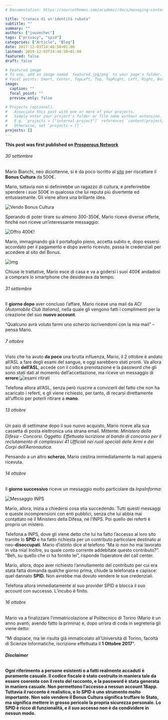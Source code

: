 ```yaml
---
# Documentation: https://sourcethemes.com/academic/docs/managing-content/

title: "Cronaca di un'identità rubata"
subtitle: ""
summary: ""
authors: ["juusechec"]
tags: ["privacy", "spid"]
categories: ["Article", "Blog"]
date: 2017-12-03T14:48:58+01:00
lastmod: 2019-12-03T14:48:58+01:00
featured: false
draft: false

# Featured image
# To use, add an image named `featured.jpg/png` to your page's folder.
# Focal points: Smart, Center, TopLeft, Top, TopRight, Left, Right, BottomLeft, Bottom, BottomRight.
image:
  caption: ""
  focal_point: ""
  preview_only: false

# Projects (optional).
#   Associate this post with one or more of your projects.
#   Simply enter your project's folder or file name without extension.
#   E.g. `projects = ["internal-project"]` references `content/project/deep-learning/index.md`.
#   Otherwise, set `projects = []`.
projects: []
---
```


**This post was first published on [Prosperous Network](https://prosperousnetwork.com/2017/10/cronaca-di-unidentita-rubata/)**

###### 30 settembre

Mario Bianchi, neo diciottenne, si è da poco iscritto al [sito](https://www.18app.italia.it) per riscattare il **Bonus Cultura** da 500€.

Mario, tuttavia non si definirebbe un ragazzo di cultura, e preferirebbe spendere i *suoi* 500€ in qualcosa che lui reputa più divertente ed entusiasmante. Gli viene allora una brillante idea.

![Vendo Bonus Cultura](https://prosperousnetwork.com/wp-content/uploads/2017/09/Post-Iniziale.png)

Sperando di poter tirare su almeno 300-350€, Mario riceve diverse offerte, finché non riceve un’interessante messaggio:

![Offro 400€!](https://prosperousnetwork.com/wp-content/uploads/2017/09/Primo-messaggio.png)

Mario, immaginando già il portafoglio  pieno, accetta subito e, dopo essersi accordato per il pagamento e dopo  averlo ricevuto, passa le credenziali per accedere al sito del Bonus.

![img](https://prosperousnetwork.com/wp-content/uploads/2017/09/userpsw-2.png)

Chiuse le trattative, Mario esce di casa e va a godersi i suoi 400€ andadosi a comprare lo smartphone che desiderava da tempo.

###### 31 settembre

Il **giorno dopo** aver concluso l’affare, Mario riceve una mail da *ACI (Automobile Club Italiano)*, nella quale gli vengono fatti i complimenti per la creazione del suo **nuovo account**.

“Qualcuno avrà voluto farmi uno scherzo iscrivendomi con la mia mail” – pensa Mario.

###### 7 ottobre

Visto che ha avuto **da poco**  una brutta influenza, Mario, il 2 ottobre è andato all’ASL a fare degli  esami del sangue, e oggi sarebbero stati pronti. Va allora sul sito **dell’ASL**,  accede con il codice prenotazione e la password che gli sono stati dati  al momento dell’accettazione, ma riceve un messaggio di **errore**:![esami ritirati](https://prosperousnetwork.com/wp-content/uploads/2017/09/Esami-ritirati.png)

Telefona allora all’ASL, senza però  riuscire a convicerli del fatto che non ha scaricato i referti, e gli  viene richiesto, per tanto, di recarsi direttamente all’ufficio per  poterli ritirare a **mano**.

###### 13 ottobre

Un paio di settimane dopo il suo nuovo  acquisto, Mario riceve alla sua cassetta di posta elettronica una strana  email. Mittente: *Ministero della Difesa – Concorsi*. Oggetto: *Effettuata  iscrizione al bando di concorso per il reclutamento di complessivi 41  Ufficiali nei ruoli speciali delle Armi e dei Corpi dell’Aeronautica.* 

Pensando a un altro **scherzo**, Mario cestina immediatamente la mail appena ricevuta.

###### 14 ottobre

Il **giorno successivo** riceve un messaggio molto particolare da *InpsInforma*:

![Messaggio INPS](https://prosperousnetwork.com/wp-content/uploads/2017/09/IMG-20170522-WA0035.jpg)

Mario, allora, inizia a chiedersi cosa  stia succedendo. Tutti questi messaggi e queste incomprensioni con enti  pubblici, senza che lui abbia mai contattato né il Ministero della  Difesa, né l’INPS. Poi quello dei referti è proprio un mistero.

Telefona a INPS, dove gli viene detto che lui ha fatto l’accesso al loro sito tramite lo **SPID** e ha fatto richiesta per un contributo particolare destinato ai neo-**disoccupati**.  Mario d’istinto dice al telefono “Ma io non ho mai lavorato in vita  mia! Inoltre, su quale conto corrente addebitate questo contributo?”.  “Beh, su quello che ci ha fornito lei”, risponde l’operatore del call  center.

Mario, allora, dopo aver richiesto  l’annullamento del contributo per cui era stata fatta domanda qualche  giorno prima, chiude la telefonata e capisce: quel dannato **SPID.** Non avrebbe mai dovuto vendere le sue credenziali.

Telefona allora immediatamente al suo provider SPID e blocca il suo account con successo. L’incubo è finito.

###### 16 ottobre

Mario va a finalizzare  l’immatricolazione al Politecnico di Torino (Mario è un anno avanti,  avendo fatto la primina) e, dopo un’ora di coda in segreteria gli viene  detto:

“Mi dispiace, ma lei risulta già  immaticolato all’Università di Torino, facoltà di Scienze Informatiche,  iscrizione effettuata il **1 Ottobre 2017**“.

###### **Disclaimer**

**Ogni riferimento a persone  esistenti o a fatti realmente accaduti è puramente casuale. Il codice  fiscale è stato costruito in maniera tale da essere coerente con il  resto del racconto, e la password è stata generata in maniera casuale.  Non permettono l’accesso a nessun account 18app.  Tuttavia il racconto è  realistico, e lo SPID è uno strumento molto importante. Non solo  vendere il Bonus Cultura significa truffare lo Stato, ma significa  mettere in grosso pericolo la propria sicurezza personale. Lo SPID è  ricco di funzionalità, e il suo accesso non è da condividere in nessun  modo.**